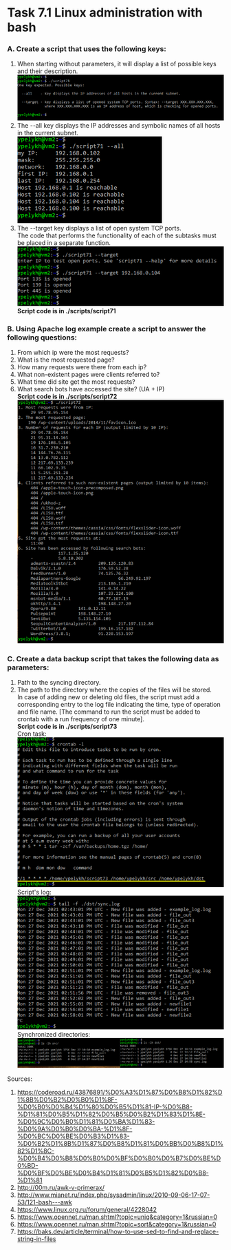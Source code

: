 # Task 7.1  Linux administration with bash

### A. Create a script that uses the following keys:  
1. When starting without parameters, it will display a list of possible keys and their description.  
![Screen1](./task_images/Screenshot_1.png)  
2. The --all key displays the IP addresses and symbolic names of all hosts in the current subnet.  
![Screen2](./task_images/Screenshot_2.png)  
3. The --target key displays a list of open system TCP ports.  
The code that performs the functionality of each of the subtasks must be placed in a separate function.  
![Screen3](./task_images/Screenshot_3.png)  
**Script code is in ./scripts/script71**

### B. Using Apache log example create a script to answer the following questions:  
1. From which ip were the most requests?  
2. What is the most requested page?  
3. How many requests were there from each ip?  
4. What non-existent pages were clients referred to?  
5. What time did site get the most requests?  
6. What search bots have accessed the site? (UA + IP)  
**Script code is in ./scripts/script72**  
![Screen4](./task_images/Screenshot_4.png)  

### C. Create a data backup script that takes the following data as parameters:  
1. Path to the syncing directory.  
2. The path to the directory where the copies of the files will be stored.  
In case of adding new or deleting old files, the script must add a corresponding entry to the log file indicating the time, type of operation and file name. [The command to run the script must be added to crontab with a run frequency of one minute].  
**Script code is in ./scripts/script73**    
Cron task:  
![Screen5](./task_images/Screenshot_5.png)  
Script's log:  
![Screen6](./task_images/Screenshot_6.png)  
Synchronized directories:  
![Screen7](./task_images/Screenshot_7.png)  

Sources:  
1. https://coderoad.ru/43876891/%D0%A3%D1%87%D0%B8%D1%82%D1%8B%D0%B2%D0%B0%D1%8F-%D0%B0%D0%B4%D1%80%D0%B5%D1%81-IP-%D0%B8-%D1%81%D0%B5%D1%82%D0%B5%D0%B2%D1%83%D1%8E-%D0%9C%D0%B0%D1%81%D0%BA%D1%83-%D0%9A%D0%B0%D0%BA-%D1%8F-%D0%BC%D0%BE%D0%B3%D1%83-%D0%B2%D1%8B%D1%87%D0%B8%D1%81%D0%BB%D0%B8%D1%82%D1%8C-%D0%B4%D0%B8%D0%B0%D0%BF%D0%B0%D0%B7%D0%BE%D0%BD-%D0%BF%D0%BE%D0%B4%D1%81%D0%B5%D1%82%D0%B8-%D1%81  
2. http://00m.ru/awk-v-primerax/
3. http://www.mianet.ru/index.php/sysadmin/linux/2010-09-06-17-07-53/121-bash---awk
4. https://www.linux.org.ru/forum/general/4228042
5. https://www.opennet.ru/man.shtml?topic=uniq&category=1&russian=0
6. https://www.opennet.ru/man.shtml?topic=sort&category=1&russian=0
7. https://baks.dev/article/terminal/how-to-use-sed-to-find-and-replace-string-in-files
